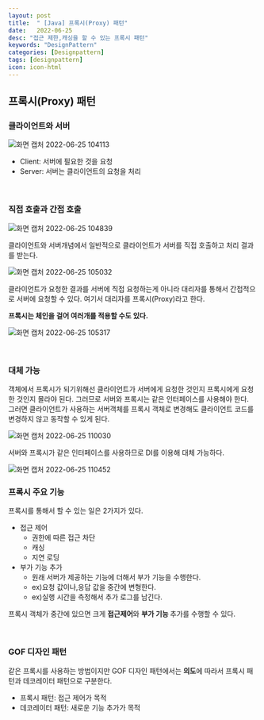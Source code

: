 ```yaml
---
layout: post
title:  " [Java] 프록시(Proxy) 패턴"
date:   2022-06-25
desc: "접근 제한,캐싱을 할 수 있는 프록시 패턴"
keywords: "DesignPattern"
categories: [Designpattern]
tags: [designpattern]
icon: icon-html
---
```


## 프록시(Proxy) 패턴

### 클라이언트와 서버

![화면 캡처 2022-06-25 104113](https://user-images.githubusercontent.com/37110261/175753673-a860d4b0-4e08-48c0-b36d-4a3e729eca07.png)

+ Client: 서버에 필요한 것을 요청
+ Server: 서버는 클라이언트의 요청을 처리

<br/>

### 직접 호출과 간접 호출
![화면 캡처 2022-06-25 104839](https://user-images.githubusercontent.com/37110261/175753744-1456545d-59b0-4f21-9f16-b4203eb79e6b.png)

클라이언트와 서버개념에서 일반적으로 클라이언트가 서버를 직접 호출하고 처리 결과를 받는다.

![화면 캡처 2022-06-25 105032](https://user-images.githubusercontent.com/37110261/175753794-6ddebfb9-7237-488a-b67f-8a41da177693.png)

클라이언트가 요청한 결과를 서버에 직접 요청하는게 아니라 대리자를 통해서 간접적으로 서버에 요청할 수 있다.
여기서 대리자를 프록시(Proxy)라고 한다.

<b>프록시는 체인을 걸어 여러개를 적용할 수도 있다.</b>

![화면 캡처 2022-06-25 105317](https://user-images.githubusercontent.com/37110261/175753867-2ea4c205-d874-4390-8526-4e72d9a4d685.png)

<br/>

### 대체 가능

객체에서 프록시가 되기위해선 클라이언트가 서버에게 요청한 것인지 프록시에게 요청한 것인지 몰라야 된다.
그러므로 서버와 프록시는 같은 인터페이스를 사용해야 한다.
<br/>
그러면 클라이언트가 사용하는 서버객체를 프록시 객체로 변경해도 클라이언트 코드를 변경하지 않고 동작할 수 있게 된다.

![화면 캡처 2022-06-25 110030](https://user-images.githubusercontent.com/37110261/175754067-9e0962a3-c5c6-4558-8337-0e08aaec2a8b.png)

서버와 프록시가 같은 인터페이스를 사용하므로 DI를 이용해 대체 가능하다.

![화면 캡처 2022-06-25 110452](https://user-images.githubusercontent.com/37110261/175754188-0af4d39b-dbea-4531-8fc2-b53ef4072a0f.png)

### 프록시 주요 기능
프록시를 통해서 할 수 있는 일은 2가지가 있다.

+ 접근 제어
  + 권한에 따른 접근 차단
  + 캐싱
  + 지연 로딩
+ 부가 기능 추가
  + 원래 서버가 제공하는 기능에 더해서 부가 기능을 수행한다.
  + ex)요청 값이나,응답 값을 중간에 변형한다.
  + ex)실행 시간을 측정해서 추가 로그를 남긴다.

프록시 객체가 중간에 있으면 크게 <b>접근제어</b>와 <b>부가 기능 </b>추가를 수행할 수 있다.

<br/>


### GOF 디자인 패턴
같은 프록시를 사용하는 방법이지만 GOF 디자인 패턴에서는 <b>의도</b>에 따라서 프록시 패턴과
데코레이터 패턴으로 구분한다.

+ 프록시 패턴: 접근 제어가 목적
+ 데코레이터 패턴: 새로운 기능 추가가 목적

